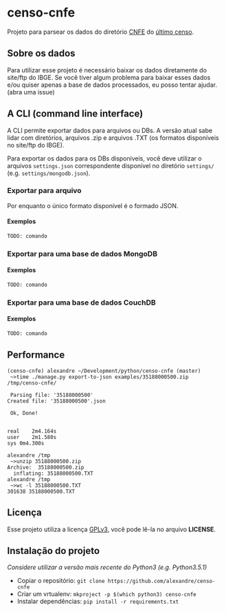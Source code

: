 # censo-cnfe

Projeto para parsear os dados do diretório [CNFE](ftp://ftp.ibge.gov.br/Censos/Censo_Demografico_2010/Cadastro_Nacional_de_Enderecos_Fins_Estatisticos/) do [último censo](ftp://ftp.ibge.gov.br/Censos/Censo_Demografico_2010/).

## Sobre os dados

Para utilizar esse projeto é necessário baixar os dados diretamente do site/ftp do IBGE.
Se você tiver algum problema para baixar esses dados e/ou quiser apenas a base de dados
processados, eu posso tentar ajudar. (abra uma issue)

## A CLI (command line interface)

A CLI permite exportar dados para arquivos ou DBs. A versão atual sabe lidar com diretórios,
arquivos .zip e arquivos .TXT (os formatos disponíveis no site/ftp do IBGE).

Para exportar os dados para os DBs disponíveis, você deve utilizar o arquivos `settings.json`
correspondente disponível no diretório `settings/` (e.g. `settings/mongodb.json`).

### Exportar para arquivo

Por enquanto o único formato disponível é o formado JSON.

#### Exemplos

```bash
TODO: comando
```

### Exportar para uma base de dados MongoDB

#### Exemplos

```bash
TODO: comando
```

### Exportar para uma base de dados CouchDB

#### Exemplos

```bash
TODO: comando
```

## Performance

```
(censo-cnfe) alexandre ~/Development/python/censo-cnfe (master)
 ~>time ./manage.py export-to-json examples/35188000500.zip /tmp/censo-cnfe/

 Parsing file: '35188000500'
Created file: '35188000500'.json

 Ok, Done!


real	2m4.164s
user	2m1.580s
sys	0m4.300s
```

```
alexandre /tmp
 ~>unzip 35188000500.zip
Archive:  35188000500.zip
  inflating: 35188000500.TXT
alexandre /tmp
 ~>wc -l 35188000500.TXT
301638 35188000500.TXT
```

## Licença

Esse projeto utiliza a licença [GPLv3](https://en.wikipedia.org/wiki/GNU_General_Public_License#Version_3), você pode lê-la no arquivo __LICENSE__.

## Instalação do projeto

_Considere utilizar a versão mais recente do Python3 (e.g. Python3.5.1)_

* Copiar o repositório: `git clone https://github.com/alexandre/censo-cnfe`
* Criar um vrtualenv: `mkproject -p $(which python3) censo-cnfe`
* Instalar dependências: `pip install -r requirements.txt`

